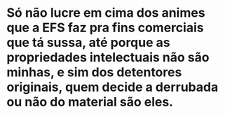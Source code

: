 
# Só não lucre em cima dos animes que a EFS faz pra fins comerciais que tá sussa, até porque as propriedades intelectuais não são minhas, e sim dos detentores originais, quem decide a derrubada ou não do material são eles.
